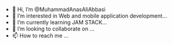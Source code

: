 - 👋 Hi, I’m @MuhammadAnasAliAbbasi
- 👀 I’m interested in Web and mobile application development...
- 🌱 I’m currently learning JAM STACK...
- 💞️ I’m looking to collaborate on ...
- 📫 How to reach me ...

<!---
MuhammadAnasAli/MuhammadAnasAli is a ✨ special ✨ repository because its `README.md` (this file) appears on your GitHub profile.
You can click the Preview link to take a look at your changes.
--->
